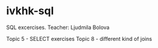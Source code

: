 # ivkhk-sql
SQL excercises. Teacher: Ljudmila Bolova

Topic 5 - SELECT exercises
Topic 8 - different kind of joins
